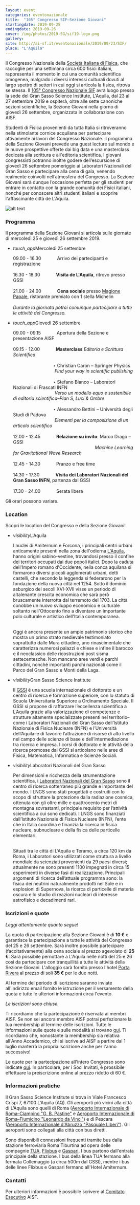 ```yaml
---
layout: event
categories: eventonazionale
title:  "105° Congresso SIF–Sezione Giovani"
startingdate: 2019-09-25
endingdate: 2019-09-26
cover: /img/photos/2019-SG/sif19-logo.png
gallery: 
site: http://ai-sf.it/eventonazionale/2019/09/23/SIF/
place: "L'Aquila"
---
```


<style>
* {
box-sizing: border-box;
}

.column {
float: left;
width: 33.33%;
padding: 5px;
}

.row::after {
content: "";
clear: both;
display: table;
}

.float-my-children > * {
float:left;
margin-right:5px;
}

.clearfix {
*zoom:1 /* for IE */
}

.clearfix:before,
.clearfix:after {
content: " ";
display: table;
}

.clearfix:after {
clear: both;
}

</style>

Il Congresso Nazionale della [Società Italiana di Fisica](https://www.sif.it), che raccoglie per una settimana circa 600 fisici italiani, rappresenta il momento in cui una comunità scientifica omogenea, malgrado i diversi interessi culturali dovuti al largo spettro di settori in cui oggi si articola la fisica, ritrova se stessa. Il [105° Congresso Nazionale SIF](https://www.sif2019.it) avrà luogo presso la sede del Gran Sasso Science Institute, L'Aquila, dal 23 al 27 settembre 2019 e ospiterà, oltre alle sette canoniche sezioni scientifiche, la Sezione Giovani nella giorno di giovedì 26 settembre, organizzata in collaborazione con AISF.

Studenti di Fisica provenienti da tutta Italia si ritroveranno nella stimolante cornice acquilana per partecipare attivamente ai lavori del Congresso Nazionale. Il programma della Sezione Giovani prevede una guest lecture sul mondo e le nuove prospettive offerte dai big data e una masterclass dedicata alla scrittura e all'editoria scientifica. I giovani congressisti potranno inoltre godere dell’escursione di giovedì 26 settembre pomeriggio ai Laboratori Nazionali del Gran Sasso e partecipare alla cena di gala, venendo realmente coinvolti nell’atmosfera del Congresso. La Sezione Giovani sarà dunque l’occasione perfetta per gli studenti per entrare in contatto con la grande comunità dei Fisici italiani, nonché per conoscere altri studenti italiani e scoprire l'affascinante città de L'Aquila.

![alt text][banner]

### Programma

Il programma della Sezione Giovani si articola sulle giornate di mercoledì 25 e giovedì 26 settembre 2019.

<ul class="collapsible" data-collapsible="accordion">
<li>
<div class="collapsible-header"><i class="material-icons">touch_app</i>Mercoledì 25 settembre</div>
<div class="collapsible-body">
<p>09.00 - 16.30 &emsp;&emsp;&emsp; Arrivo dei partecipanti e registrazione<br><br>
16.30 - 18.30 &emsp;&emsp;&emsp; <b>Visita de L'Aquila</b>, ritrovo presso GSSI<br><br>
21.00 - 24.00 &emsp;&emsp;&emsp; <b>Cena sociale</b> presso <a href="http://www.magionepapale.it/it/home/">Magione Papale</a>, ristorante premiato con 1 stella Michelin<br><br>
<i>Durante la giornata potrai comunque partecipare a tutte le attività del Congresso.</i></p>
</div>
</li>
<li>
<div class="collapsible-header"><i class="material-icons">touch_app</i>Giovedì 26 settembre</div>
<div class="collapsible-body">
<p>09.00 - 09.15 &emsp;&emsp;&emsp; Apertura della Sezione e presentazione AISF<br><br>
09.15 - 12.00 &emsp;&emsp;&emsp; <b>Masterclass</b> <i>Editoria e Scrittura Scientifica</i><br><br>
&emsp;&emsp;&emsp;&emsp;&emsp;&emsp;&emsp;&emsp;&emsp;‣ Christian Caron – Springer Physics<br>
&emsp;&emsp;&emsp;&emsp;&emsp;&emsp;&emsp;&emsp;&emsp; <i>Find your way in scientific publishing</i><br><br>
&emsp;&emsp;&emsp;&emsp;&emsp;&emsp;&emsp;&emsp;&emsp;‣ Stefano Bianco – Laboratori Nazionali di Frascati INFN<br>
&emsp;&emsp;&emsp;&emsp;&emsp;&emsp;&emsp;&emsp;&emsp; <i>Verso un modello equo e sostenibile di editoria scientifica–Plan S, Luci & Ombre</i><br><br>
&emsp;&emsp;&emsp;&emsp;&emsp;&emsp;&emsp;&emsp;&emsp;‣ Alessandro Bettini – Università degli Studi di Padova<br>
&emsp;&emsp;&emsp;&emsp;&emsp;&emsp;&emsp;&emsp;&emsp; <i>Elementi per la composizione di un articolo scientifico</i><br><br>
12.00 - 12.45 &emsp;&emsp;&emsp; <b>Relazione su invito</b>: Marco Drago – GSSI<br>
&emsp;&emsp;&emsp;&emsp;&emsp;&emsp;&emsp;&emsp;&emsp;&emsp;&emsp;&emsp;&emsp;&emsp;&emsp;&emsp;&emsp;&emsp; <i>Machine Learning for Gravitational Wave Research</i><br><br>
12.45 - 14.30 &emsp;&emsp;&emsp; Pranzo e free time<br><br>
14.30 - 17.30 &emsp;&emsp;&emsp; <b>Visita dei Laboratori Nazionali del Gran Sasso INFN</b>, partenza dal GSSI<br><br>
17.30 - 24.00 &emsp;&emsp;&emsp; Serata libera</p>
</div>
</li>
</ul>

Gli orari possono variare.

### Location

Scopri le location del Congresso e della Sezione Giovani!

<ul class="collapsible" data-collapsible="accordion">
<li>
<div class="collapsible-header"><i class="material-icons">visibility</i>L'Aquila</div>
<div class="collapsible-body">
<p>I nuclei di Amiternum e Forcona, i principali centri urbani anticamente presenti nella zona dell'odierna <a href="https://it.wikipedia.org/wiki/L%27Aquila#Il_capoluogo_degli_Abruzzi">L'Aquila</a>, hanno origini sabino-vestine, trovandosi presso il confine dei territori occupati dai due popoli italici. Dopo la caduta dell'Impero romano d'Occidente, nella conca aquilana si formarono diversi piccoli agglomerati urbani, detti castelli, che secondo la leggenda si federarono per la fondazione della nuova città nel 1254. Sotto il dominio asburgico dei secoli XVI-XVII visse un periodo di altalenante crescita economica che sarà però bruscamente interrotta dal terremoto del 1703. La città conobbe un nuovo sviluppo economico e culturale soltanto nell'Ottocento fino a diventare un importante polo culturale e artistico dell'Italia contemporanea.<br><br>

Oggi è ancora presente un ampio patrimonio storico che mostra un primo strato medievale testimoniato soprattutto dalle Mura cittadine, uno rinascimentale che caratterizza numerosi palazzi e chiese e infine il barocco e il neoclassico delle ricostruzioni post sisma settecentesche. Non mancano aree verdi e parchi cittadini, nonché importanti parchi nazionali come il Parco del Gran Sasso e Monti della Laga.</p>
</div>
</li>
<li>
<div class="collapsible-header"><i class="material-icons">visibility</i>Gran Sasso Science Institute</div>
<div class="collapsible-body">
<p>Il <a href="http://www.gssi.it">GSSI</a> è una scuola internazionale di dottorato e un centro di ricerca e formazione superiore, con lo statuto di Scuola Universitaria Superiore a Ordinamento Speciale. Il GSSI si propone di rafforzare l’eccellenza scientifica a L’Aquila grazie alla valorizzazione di competenze e strutture altamente specializzate presenti nel territorio–come i Laboratori Nazionali del Gran Sasso dell’Istituto Nazionale di Fisica Nucleare (INFN) e l’Università dell’Aquila–e di favorire l’attrazione di risorse di alto livello nel campo delle scienze di base e dell’intermediazione tra ricerca e impresa. I corsi di dottorato e le attività della ricerca promosse dal GSSI si articolano nelle aree di Fisica, Matematica, Informatica e Scienze Sociali.</p>
</div>
</li>
<li>
<div class="collapsible-header"><i class="material-icons">visibility</i>Laboratori Nazionali del Gran Sasso</div>
<div class="collapsible-body">
<p>Per dimensioni e ricchezza della strumentazione scientifica, i <a href="https://www.lngs.infn.it/it">Laboratori Nazionali del Gran Sasso</a> sono il centro di ricerca sotterraneo più grande e importante del mondo. I LNGS sono stati progettati e costruiti con lo scopo di sfruttare la protezione dalla radiazione cosmica, ottenuta con gli oltre mille e quattrocento metri di montagna sovrastanti, principale requisito per l’attività scientifica a cui sono dedicati. I LNGS sono finanziati dall’Istituto Nazionale di Fisica Nucleare (INFN), l’ente che in Italia coordina e finanzia la ricerca in fisica nucleare, subnucleare e della fisica delle particelle elementari.<br><br>

Situati tra le città di L’Aquila e Teramo, a circa 120 km da Roma, i Laboratori  sono utilizzati come struttura a livello mondiale da scienziati provenienti  da 29 paesi diversi; attualmente ne sono presenti 1100 impegnati in circa 15 esperimenti in diverse fasi di realizzazione. Principali argomenti di ricerca dell’attuale programma sono: la fisica dei neutrini naturalmente prodotti nel Sole e in esplosioni di Supernova, la ricerca di particelle di materia oscura e lo  studio di reazioni nucleari di interesse astrofisico e decadimenti rari.</p>
</div>
</li>
</ul>

### Iscrizioni e quote

_Leggi attentamente quanto segue!_

La quota di partecipazione alla Sezione Giovani è di **10 €** e garantisce la partecipazione a tutte le attività del Congresso del 25 e 26 settembre. Sarà inoltre possibile partecipare (facoltativamente) alla cena sociale al prezzo agevolato di **25 €**. Sarà possibile pernottare a L'Aquila nelle notti del 25 e 26 così da partecipare con tranquillità a tutte le attività della Sezione Giovani. L'alloggio sarà fornito presso l'hotel [Porta Rivera](https://www.portariverahostel.it/it-it) al prezzo di soli **35 €** per le due notti.

Al termine del periodo di iscrizione saranno inviate all'indirizzo email fornito le istruzione per il versamento della quota e tutte le ulteriori informazioni circa l'evento.

_Le iscrizioni sono chiuse._

Ti ricordiamo che la partecipazione è riservata ai membri AISF. Se non sei ancora membro AISF potrai perfezionare la tua membership al termine delle iscrizioni. Tutte le informazioni sulle quote e sulle modalità si trovano [qui](http://ai-sf.it/iscrizione/). Ti ricordiamo che, nonostante la membership sia relativa all'Anno Accademico, chi si iscrive ad AISF a partire dal 1 luglio manterrà la propria iscrizione anche per l'anno successivo!

Le quote per la partecipazione all'intero Congresso sono indicate [qui](https://www.sif.it/attivita/congresso/105). In particolare, per i Soci Invitati, è prossibile effettuare la preiscrizione online al prezzo ridotto di 60 €.

### Informazioni pratiche

Il Gran Sasso Science Institute si trova in Viale Francesco Crispi 7, 67100 L'Aquila (AQ). Gli aeroporti più vicini alla città di L’Aquila sono quelli di Roma ([Aeroporto Internazionale di Roma–Ciampino "G. B. Pastine"](https://www.adr.it/ciampino) e [Aeroporto Internazionale di Roma–Fiumicino "Leonardo da Vinci"](https://www.adr.it/fiumicino)) e di Pescara ([Aeroporto Internazionale d'Abruzzo "Pasquale Liberi"](http://www.abruzzoairport.com/default.aspx?lang=it)). Gli aeroporti sono collegati alla città con bus diretti.

Sono disponibili connessioni frequenti tramite bus dalla stazione ferroviaria Roma Tiburtina ad opera delle compagnie [TUA](https://www.tuabruzzo.it), [Flixbus](https://www.flixbus.it) e [Gaspari](https://www.gasparionline.it). I bus partono dall'entrata principale della stazione. I bus della linea TUA fermano alla fermata Collemaggio (a circa 500m dal GSSI), mentre i bus delle linee Flixbus e Gaspari fermano all'Hotel Amiternum.

### Contatti

Per ulteriori informazioni è possibile scrivere al [Comitato Esecutivo](mailto:esecutivo@ai-sf.it) AISF.

[banner]: /img/photos/2019-SG/piazzaduomo.jpg
